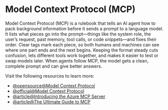 # Model Context Protocol (MCP)

Model Context Protocol (MCP) is a rulebook that tells an AI agent how to pack background information before it sends a prompt to a language model. It lists what pieces go into the prompt—things like the system role, the user’s request, past memory, tool calls, or code snippets—and fixes their order. Clear tags mark each piece, so both humans and machines can see where one part ends and the next begins. Keeping the format steady cuts confusion, lets different tools work together, and makes it easier to test or swap models later. When agents follow MCP, the model gets a clean, complete prompt and can give better answers.

Visit the following resources to learn more:

- [@opensource@Model Context Protocol](https://github.com/modelcontextprotocol/modelcontextprotocol)
- [@official@Model Context Protocol](https://modelcontextprotocol.io/introduction)
- [@article@Introducing the Azure MCP Server ](https://devblogs.microsoft.com/azure-sdk/introducing-the-azure-mcp-server/)  
- [@article@The Ultimate Guide to MCP](https://guangzhengli.com/blog/en/model-context-protocol)